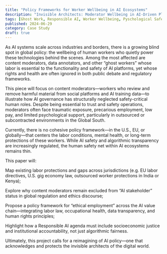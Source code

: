 ```yaml
---
title: "Policy Frameworks for Worker Wellbeing in AI Ecosystems"
description: "Invisible Architects: Moderator Wellbeing in AI-Driven Platforms"
tags: [Ghost Work, Responsible AI, Worker Wellbeing, Pyschological Safety]
published: 2024-06-29
category: Case Study
draft: true
---
```

As AI systems scale across industries and borders, there is a growing blind spot in global policy: the wellbeing of human workers who quietly power these technologies behind the scenes. Among the most affected are content moderators, data annotators, and other “ghost workers” whose labor is essential to the functionality and safety of AI platforms, yet whose rights and health are often ignored in both public debate and regulatory frameworks.

This piece will focus on content moderators—workers who review and remove harmful material from social platforms and AI training data—to illustrate how AI governance has structurally neglected safety-critical human roles. Despite being essential to trust and safety operations, moderators often face traumatic exposure, precarious employment, low pay, and limited psychological support, particularly in outsourced or subcontracted environments in the Global South.

Currently, there is no cohesive policy framework—in the U.S., EU, or globally—that centers the labor conditions, mental health, or long-term protections of these workers. While AI safety and algorithmic transparency are increasingly regulated, the human safety net within AI ecosystems remains thin.

This paper will:

Map existing labor protections and gaps across jurisdictions (e.g. EU labor directives, U.S. gig economy law, outsourced worker protections in India or Kenya);

Explore why content moderators remain excluded from “AI stakeholder” status in global regulation and ethics discourse;

Propose a policy framework for “ethical employment” across the AI value chain—integrating labor law, occupational health, data transparency, and human rights principles;

Highlight how a Responsible AI agenda must include socioeconomic justice and institutional accountability, not just algorithmic fairness.

Ultimately, this project calls for a reimagining of AI policy—one that acknowledges and protects the invisible architects of the digital world.